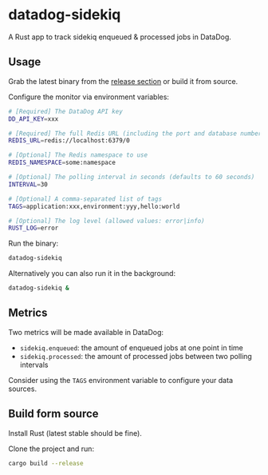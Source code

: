 # datadog-sidekiq

A Rust app to track sidekiq enqueued & processed jobs in DataDog.

## Usage

Grab the latest binary from the [release section](https://github.com/blacklane/datadog-sidekiq/releases) or build it from source.

Configure the monitor via environment variables:

```bash
# [Required] The DataDog API key
DD_API_KEY=xxx

# [Required] The full Redis URL (including the port and database number)
REDIS_URL=redis://localhost:6379/0

# [Optional] The Redis namespace to use
REDIS_NAMESPACE=some:namespace

# [Optional] The polling interval in seconds (defaults to 60 seconds)
INTERVAL=30

# [Optional] A comma-separated list of tags
TAGS=application:xxx,environment:yyy,hello:world

# [Optional] The log level (allowed values: error|info)
RUST_LOG=error
```

Run the binary:

```bash
datadog-sidekiq
```

Alternatively you can also run it in the background:

```bash
datadog-sidekiq &
```

## Metrics

Two metrics will be made available in DataDog:

- `sidekiq.enqueued`: the amount of enqueued jobs at one point in time
- `sidekiq.processed`: the amount of processed jobs between two polling intervals

Consider using the `TAGS` environment variable to configure your data sources.

## Build form source

Install Rust (latest stable should be fine).

Clone the project and run:

```bash
cargo build --release
```
